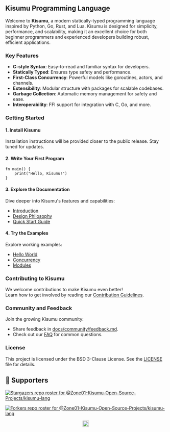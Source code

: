 ## **Kisumu Programming Language**

Welcome to **Kisumu**, a modern statically-typed programming language inspired by Python, Go, Rust, and Lua. Kisumu is designed for simplicity, performance, and scalability, making it an excellent choice for both beginner programmers and experienced developers building robust, efficient applications.


### **Key Features**
- **C-style Syntax**: Easy-to-read and familiar syntax for developers.
- **Statically Typed**: Ensures type safety and performance.
- **First-Class Concurrency**: Powerful models like goroutines, actors, and channels.
- **Extensibility**: Modular structure with packages for scalable codebases.
- **Garbage Collection**: Automatic memory management for safety and ease.
- **Interoperability**: FFI support for integration with C, Go, and more.


### **Getting Started**
#### **1. Install Kisumu**
Installation instructions will be provided closer to the public release. Stay tuned for updates.

#### **2. Write Your First Program**
```ksm
fn main() {
    print("Hello, Kisumu!")
}
```

#### **3. Explore the Documentation**
Dive deeper into Kisumu's features and capabilities:
- [Introduction](docs/introduction/overview.md)
- [Design Philosophy](docs/introduction/vision.md)
- [Quick Start Guide](docs/introduction/quick_start.md)

#### **4. Try the Examples**
Explore working examples:
- [Hello World](examples/hello_world.ksm)
- [Concurrency](examples/concurrency_example.ksm)
- [Modules](examples/modules_example.ksm)


### **Contributing to Kisumu**
We welcome contributions to make Kisumu even better!  
Learn how to get involved by reading our [Contribution Guidelines](CONTRIBUTING.md).


### **Community and Feedback**
Join the growing Kisumu community:  
- Share feedback in [docs/community/feedback.md](docs/community/feedback.md).  
- Check out our [FAQ](docs/community/faq.md) for common questions.


### **License**
This project is licensed under the BSD 3-Clause License. See the [LICENSE](/LICENSE) file for details.


## :clap:  Supporters

[![Stargazers repo roster for @Zone01-Kisumu-Open-Source-Projects/kisumu-lang](https://reporoster.com/stars/dark/Zone01-Kisumu-Open-Source-Projects/kisumu-lang)](https://github.com/Zone01-Kisumu-Open-Source-Projects/kisumu-lang/stargazers)

[![Forkers repo roster for @Zone01-Kisumu-Open-Source-Projects/kisumu-lang](https://reporoster.com/forks/dark/Zone01-Kisumu-Open-Source-Projects/kisumu-lang)](https://github.com/Zone01-Kisumu-Open-Source-Projects/kisumu-lang/network/members)

<p align="center"><a href="#"><img src="https://img.shields.io/badge/Back%20to%20top--lightgrey?style=social" alt="Back to top" height="20"/></a></p>